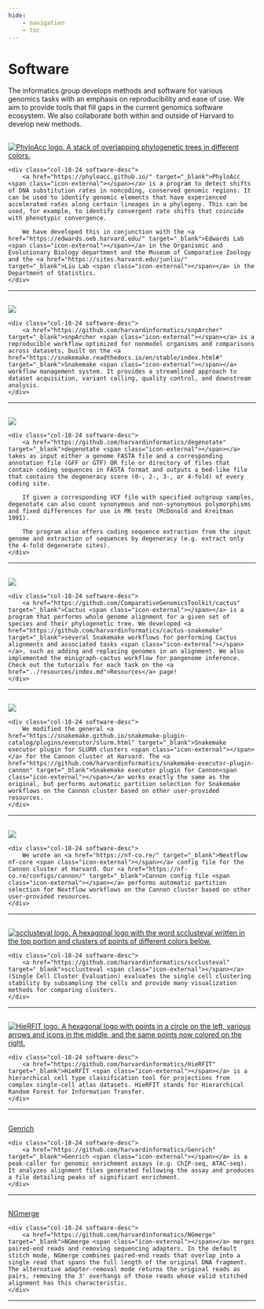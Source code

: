 ```yaml
---
hide:
    - navigation
    - toc
---
```


<style>
    .md-nav__icon.md-icon {
        display: none;
    }
    /* Hides the menu icon for the toc in the mobile nav sidebar */
    li.md-nav__item.md-nav__item--active nav.md-nav.md-nav--secondary {
        display: none;
    }
    /* Necessary to hide the pop-up table of contents on clicking the same-page link in
    mobile nav sidebar */
</style>

# Software

The informatics group develops methods and software for various genomics tasks with an emphasis on reproducibility and ease of use. We aim to provide tools that fill gaps in the current genomics software ecosystem. We also collaborate both within and outside of Harvard to develop new methods.

## 
<div class="row software-cont">
    <div class="col-6-24 software-logo-cont">
        <div class="inner-container">
            <a href="https://phyloacc.github.io/" target="_blank">
                <img class="software-logo" src="../img/software-logos/phyloacc-link-logo.png" alt="PhyloAcc logo. A stack of overlapping phylogenetic trees in different colors.">
            </a>
        </div>
    </div>

    <div class="col-18-24 software-desc">
        <a href="https://phyloacc.github.io/" target="_blank">PhyloAcc <span class="icon-external"></span></a> is a program to detect shifts of DNA substitution rates in noncoding, conserved genomic regions. It can be used to identify genomic elements that have experienced accelerated rates along certain lineages in a phylogeny. This can be used, for example, to identify convergent rate shifts that coincide with phenotypic convergence. 

        We have developed this in conjunction with the <a href="https://edwards.oeb.harvard.edu/" target="_blank">Edwards Lab <span class="icon-external"></span></a> in the Organismic and Evolutionary Biology department and the Museum of Comparative Zoology and the <a href="https://sites.harvard.edu/junliu/" target="_blank">Liu Lab <span class="icon-external"></span></a> in the Department of Statistics.
    </div>
</div>

---

##
<div class="row software-cont">
    <div class="col-6-24 software-logo-cont">
        <a href="https://github.com/harvardinformatics/snpArcher" target="_blank" alt="SNP Archer logo. A logo that spells out SNP in large letters and the word Archer below. The S is styled as an abstract snake logo in the style of Snakemake and the P is crossed by an image of an arrow and a bowstring, making it look like a drawn bow and arrow. There is a small image of a bird atop the S.">
            <img class="software-logo" src="../img/software-logos/snparcher-link-logo.png">
        </a>
    </div>

    <div class="col-18-24 software-desc">
        <a href="https://github.com/harvardinformatics/snpArcher" target="_blank">snpArcher <span class="icon-external"></span></a> is a reproducible workflow optimized for nonmodel organisms and comparisons across datasets, built on the <a href="https://snakemake.readthedocs.io/en/stable/index.html#" target="_blank">Snakemake <span class="icon-external"></span></a> workflow management system. It provides a streamlined approach to dataset acquisition, variant calling, quality control, and downstream analysis.
    </div>

</div>

---

##
<div class="row software-cont">
    <div class="col-6-24 software-logo-cont">
        <a href="https://github.com/harvardinformatics/degenotate" target="_blank" alt="degenotate logo. A square logo with with the word degenotate written, a sequence of numbers and letters below it, and a representation of DNA below that.">
            <img class="software-logo" src="../img/software-logos/degenotate-link-logo.png">
        </a>
    </div>

    <div class="col-18-24 software-desc">
        <a href="https://github.com/harvardinformatics/degenotate" target="_blank">degenotate <span class="icon-external"></span></a> takes as input either a genome FASTA file and a corresponding annotation file (GFF or GTF) OR file or directory of files that contain coding sequences in FASTA format and outputs a bed-like file that contains the degeneracy score (0-, 2-, 3-, or 4-fold) of every coding site.

        If given a corresponding VCF file with specified outgroup samples, degenotate can also count synonymous and non-synonymous polymorphisms and fixed differences for use in MK tests (McDonald and Kreitman 1991).

        The program also offers coding sequence extraction from the input genome and extraction of sequences by degeneracy (e.g. extract only the 4-fold degenerate sites).
    </div>
</div>

---

##
<div class="row software-cont">
    <div class="col-6-24 software-logo-cont">
        <a href="https://github.com/harvardinformatics/cactus-snakemake" target="_blank" alt="Cactus snakemake logo. A cartoon cactus in between some small piles of sand with the Snakmake logo, which is a stylized snake that is curled into an S shape, peeking out from the right side of the cactus.">
            <img class="software-logo" src="../img/software-logos/cactus-snakemake.png">
        </a>
    </div>

    <div class="col-18-24 software-desc">
        <a href="https://github.com/ComparativeGenomicsToolkit/cactus" target="_blank">Cactus <span class="icon-external"></span></a> is a program that performs whole genome alignment for a given set of species and their phylogenetic tree. We developed <a href="https://github.com/harvardinformatics/cactus-snakemake" target="_blank">several Snakemake workflows for performing Cactus alignments and associated tasks <span class="icon-external"></span></a>, such as adding and replacing genomes in an alignment. We also implemented the minigraph-cactus workflow for pangenome inference. Check out the tutorials for each task on the <a href="../resources/index.md">Resources</a> page!
    </div>
</div>

---

##
<div class="row software-cont">
    <div class="col-6-24 software-logo-cont">
        <a href="https://github.com/harvardinformatics/snakemake-executor-plugin-cannon" target="_blank" alt="Snakemake cannon plugin logo. The FAS Informatics logo on the left, which is 3 vertical rectangular polygons of different height, some sides colored red and other left white. The Snakmake logo is on the right,  which is a stylized snake that is curled into an S shape.">
            <img class="software-logo" src="../img/software-logos/cannon-snakemake.png">
        </a>
    </div>

    <div class="col-18-24 software-desc">
        We modified the general <a href="https://snakemake.github.io/snakemake-plugin-catalog/plugins/executor/slurm.html" target="_blank">Snakemake executor plugin for SLURM clusters <span class="icon-external"></span></a> for the Cannon cluster at Harvard. The <a href="https://github.com/harvardinformatics/snakemake-executor-plugin-cannon" target="_blank">Snakemake executor plugin for Cannon<span class="icon-external"></span></a> works exactly the same as the original, but performs automatic partition selection for Snakemake workflows on the Cannon cluster based on other user-provided resources.
    </div>
</div>

---

##
<div class="row software-cont">
    <div class="col-6-24 software-logo-cont">
        <a href="https://nf-co.re/configs/cannon/" target="_blank" alt="nf-core cannon config logo. The FAS Informatics logo on the left, which is 3 vertical rectangular polygons of different height, some sides colored red and other left white. The nf-core logo is on the right, which is a green apple core with a stem on top.">
            <img class="software-logo" src="../img/software-logos/cannon-nf-core.png">
        </a>
    </div>

    <div class="col-18-24 software-desc">
        We wrote an <a href="https://nf-co.re/" target="_blank">Nextflow nf-core <span class="icon-external"></span></a> config file for the Cannon cluster at Harvard. Our <a href="https://nf-co.re/configs/cannon/" target="_blank">Cannon config file <span class="icon-external"></span></a> performs automatic partition selection for Nextflow workflows on the Cannon cluster based on other user-provided resources.
    </div>
</div>

---

##
<div class="row software-cont">
    <div class="col-6-24 software-logo-cont">
        <a href="https://github.com/harvardinformatics/scclusteval" target="_blank">
            <img class="software-logo" src="../img/software-logos/scclusteval-link-logo.png" alt="scclusteval logo. A hexagonal logo with the word scclusteval written in the top portion and clusters of points of different colors below.">
        </a>
    </div>

    <div class="col-18-24 software-desc">
        <a href="https://github.com/harvardinformatics/scclusteval" target="_blank">scclusteval <span class="icon-external"></span></a> (Single Cell Cluster Evaluation) evaluates the single cell clustering stability by subsampling the cells and provide many visualization methods for comparing clusters.
    </div>
</div>

---

##
<div class="row software-cont">
    <div class="col-6-24 software-logo-cont">
        <a href="https://github.com/harvardinformatics/HieRFIT" target="_blank">
            <img class="software-logo" src="../img/software-logos/hierfit-link-logo.png" alt="HieRFIT logo. A hexagonal logo with points in a circle on the left, various arrows and icons in the middle, and the same points now colored on the right.">
        </a>
    </div>

    <div class="col-18-24 software-desc">
        <a href="https://github.com/harvardinformatics/HieRFIT" target="_blank">HieRFIT <span class="icon-external"></span></a> is a hierarchical cell type classification tool for projections from complex single-cell atlas datasets. HieRFIT stands for Hierarchical Random Forest for Information Transfer.
    </div>
</div>

---

##
<div class="row software-cont">
    <div class="col-6-24 software-title-cont">
        <div class="software-title">
            <a href="https://github.com/harvardinformatics/Genrich" target="_blank">Genrich</a>
        </div>
    </div>

    <div class="col-18-24 software-desc">
        <a href="https://github.com/harvardinformatics/Genrich" target="_blank">Genrich <span class="icon-external"></span></a> is a peak-caller for genomic enrichment assays (e.g. ChIP-seq, ATAC-seq). It analyzes alignment files generated following the assay and produces a file detailing peaks of significant enrichment.
    </div>
</div>

---

##
<div class="row software-cont">
    <div class="col-6-24 software-title-cont">
        <div class="software-title">
            <a href="https://github.com/harvardinformatics/NGmerge" target="_blank">NGmerge</a>
        </div>
    </div>

    <div class="col-18-24 software-desc">
        <a href="https://github.com/harvardinformatics/NGmerge" target="_blank">NGmerge <span class="icon-external"></span></a> merges paired-end reads and removing sequencing adapters. In the default stitch mode, NGmerge combines paired-end reads that overlap into a single read that spans the full length of the original DNA fragment. The alternative adapter-removal mode returns the original reads as pairs, removing the 3' overhangs of those reads whose valid stitched alignment has this characteristic.
    </div>
</div>

---

